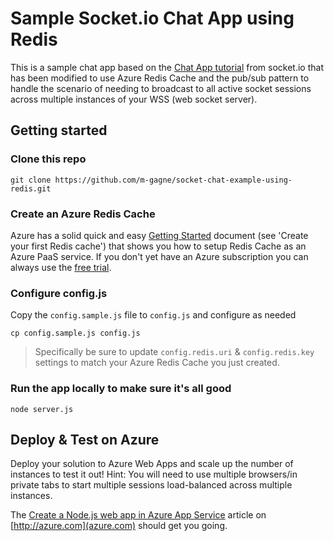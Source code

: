 # Sample Socket.io Chat App using Redis

This is a sample chat app based on the [Chat App tutorial](http://socket.io/get-started/chat) from socket.io that has been modified to use Azure Redis Cache and the pub/sub pattern to handle the scenario of needing to broadcast to all active socket sessions across multiple instances of your WSS (web socket server).


## Getting started

### Clone this repo

    git clone https://github.com/m-gagne/socket-chat-example-using-redis.git
    
### Create an Azure Redis Cache

Azure has a solid quick and easy [Getting Started](https://azure.microsoft.com/en-us/services/cache) document (see 'Create your first Redis cache') that shows you how to setup Redis Cache as an Azure PaaS service. If you don't yet have an Azure subscription you can always use the [free trial](https://azure.microsoft.com/en-us/pricing/free-trial/).

### Configure config.js

Copy the `config.sample.js` file to `config.js` and configure as needed

    cp config.sample.js config.js
    
> Specifically be sure to update `config.redis.uri` & `config.redis.key` settings to match your Azure Redis Cache you just created.

### Run the app locally to make sure it's all good

    node server.js
    
## Deploy & Test on Azure

Deploy your solution to Azure Web Apps and scale up the number of instances to test it out! Hint: You will need to use multiple browsers/in private tabs to start multiple sessions load-balanced across multiple instances.

The [Create a Node.js web app in Azure App Service](https://azure.microsoft.com/en-us/documentation/articles/web-sites-nodejs-develop-deploy-mac/) article on [http://azure.com](azure.com) should get you going.
    
